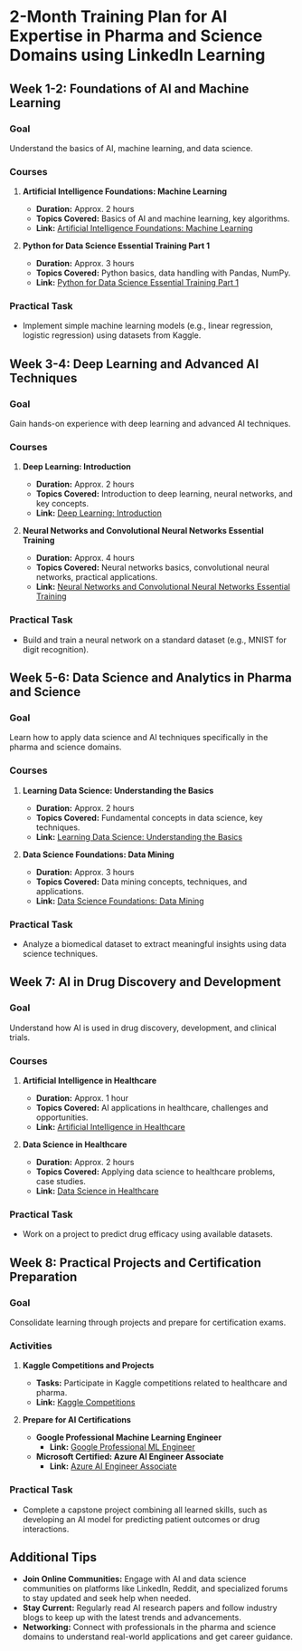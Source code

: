 # 2-Month Training Plan for AI Expertise in Pharma and Science Domains using LinkedIn Learning

## Week 1-2: Foundations of AI and Machine Learning

### Goal
Understand the basics of AI, machine learning, and data science.

### Courses

1. **Artificial Intelligence Foundations: Machine Learning**
   - **Duration:** Approx. 2 hours
   - **Topics Covered:** Basics of AI and machine learning, key algorithms.
   - **Link:** [Artificial Intelligence Foundations: Machine Learning](https://www.linkedin.com/learning/artificial-intelligence-foundations-machine-learning)

2. **Python for Data Science Essential Training Part 1**
   - **Duration:** Approx. 3 hours
   - **Topics Covered:** Python basics, data handling with Pandas, NumPy.
   - **Link:** [Python for Data Science Essential Training Part 1](https://www.linkedin.com/learning/python-for-data-science-essential-training-part-1)

### Practical Task
- Implement simple machine learning models (e.g., linear regression, logistic regression) using datasets from Kaggle.

## Week 3-4: Deep Learning and Advanced AI Techniques

### Goal
Gain hands-on experience with deep learning and advanced AI techniques.

### Courses

1. **Deep Learning: Introduction**
   - **Duration:** Approx. 2 hours
   - **Topics Covered:** Introduction to deep learning, neural networks, and key concepts.
   - **Link:** [Deep Learning: Introduction](https://www.linkedin.com/learning/deep-learning-introduction)

2. **Neural Networks and Convolutional Neural Networks Essential Training**
   - **Duration:** Approx. 4 hours
   - **Topics Covered:** Neural networks basics, convolutional neural networks, practical applications.
   - **Link:** [Neural Networks and Convolutional Neural Networks Essential Training](https://www.linkedin.com/learning/neural-networks-and-convolutional-neural-networks-essential-training)

### Practical Task
- Build and train a neural network on a standard dataset (e.g., MNIST for digit recognition).

## Week 5-6: Data Science and Analytics in Pharma and Science

### Goal
Learn how to apply data science and AI techniques specifically in the pharma and science domains.

### Courses

1. **Learning Data Science: Understanding the Basics**
   - **Duration:** Approx. 2 hours
   - **Topics Covered:** Fundamental concepts in data science, key techniques.
   - **Link:** [Learning Data Science: Understanding the Basics](https://www.linkedin.com/learning/learning-data-science-understanding-the-basics)

2. **Data Science Foundations: Data Mining**
   - **Duration:** Approx. 3 hours
   - **Topics Covered:** Data mining concepts, techniques, and applications.
   - **Link:** [Data Science Foundations: Data Mining](https://www.linkedin.com/learning/data-science-foundations-data-mining)

### Practical Task
- Analyze a biomedical dataset to extract meaningful insights using data science techniques.

## Week 7: AI in Drug Discovery and Development

### Goal
Understand how AI is used in drug discovery, development, and clinical trials.

### Courses

1. **Artificial Intelligence in Healthcare**
   - **Duration:** Approx. 1 hour
   - **Topics Covered:** AI applications in healthcare, challenges and opportunities.
   - **Link:** [Artificial Intelligence in Healthcare](https://www.linkedin.com/learning/artificial-intelligence-in-healthcare)

2. **Data Science in Healthcare**
   - **Duration:** Approx. 2 hours
   - **Topics Covered:** Applying data science to healthcare problems, case studies.
   - **Link:** [Data Science in Healthcare](https://www.linkedin.com/learning/data-science-in-healthcare)

### Practical Task
- Work on a project to predict drug efficacy using available datasets.

## Week 8: Practical Projects and Certification Preparation

### Goal
Consolidate learning through projects and prepare for certification exams.

### Activities

1. **Kaggle Competitions and Projects**
   - **Tasks:** Participate in Kaggle competitions related to healthcare and pharma.
   - **Link:** [Kaggle Competitions](https://www.kaggle.com/competitions)

2. **Prepare for AI Certifications**
   - **Google Professional Machine Learning Engineer**
     - **Link:** [Google Professional ML Engineer](https://cloud.google.com/certification/machine-learning-engineer)
   - **Microsoft Certified: Azure AI Engineer Associate**
     - **Link:** [Azure AI Engineer Associate](https://learn.microsoft.com/en-us/certifications/azure-ai-engineer/)

### Practical Task
- Complete a capstone project combining all learned skills, such as developing an AI model for predicting patient outcomes or drug interactions.

## Additional Tips

- **Join Online Communities:** Engage with AI and data science communities on platforms like LinkedIn, Reddit, and specialized forums to stay updated and seek help when needed.
- **Stay Current:** Regularly read AI research papers and follow industry blogs to keep up with the latest trends and advancements.
- **Networking:** Connect with professionals in the pharma and science domains to understand real-world applications and get career guidance.
